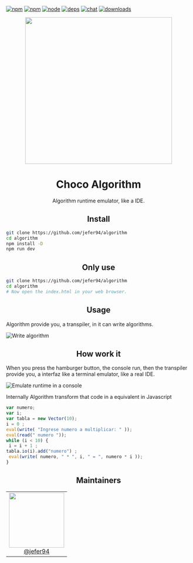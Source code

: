 [![npm](https://img.shields.io/npm/v/npm.svg)](https://github.com/jefer94/algorithm)
[![npm][npm]][npm-url]
[![node][node]][node-url]
[![deps][deps]][deps-url]
[![chat][chat]][chat-url]
[![downloads][downloads]][downloads-url]

<div align="center">
  <a href="https://github.com/jefer94/algorithm">
    <img width="400"
      src="https://img.shields.io/badge/choco-algorithm-green.svg?style=for-the-badge&colorA=21252b&colorB=568af2">
  </a>
  <h1>Choco Algorithm</h1>
  <p>Algorithm runtime emulator, like a IDE.</p>
</div>

<h2 align="center">Install</h2>

```bash
git clone https://github.com/jefer94/algorithm
cd algorithm
npm install -D
npm run dev
```

<h2 align="center">Only use</h2>

```bash
git clone https://github.com/jefer94/algorithm
cd algorithm
# Now open the index.html in your web browser.
```

<h2 align="center">Usage</h2>

Algorithm provide you, a transpiler, in it can write algorithms.

![Write algorithm](https://scontent-mia3-1.xx.fbcdn.net/v/t1.0-9/26231400_10213779021964980_4231126584910166416_n.jpg?oh=4503512f54f23ed98c366a8166fc7a9b&oe=5ABC4E0F)

<h2 align="center">How work it</h2>

When you press the hamburger button, the console run, then the transpiler provide you, a interfaz like a terminal emulator, like a real IDE.

![Emulate runtime in a console](https://scontent-mia3-1.xx.fbcdn.net/v/t1.0-9/26219974_10213779022004981_4628167993762407129_n.jpg?oh=84049c73348a0e0f25269405b0cdb3a9&oe=5AEC0574)

Internally Algorithm transform that code in a equivalent in Javascript

```js
var numero;
var i;
var tabla = new Vector(10);
i = 0 ;
eval(write( "Ingrese numero a multiplicar: " ));
eval(read(" numero "));
while (i < 10) { 
 i = i + 1 ;
tabla.io(i).add("numero") ;
 eval(write( numero, " * ", i, " = ", numero * i ));
}
```

<h2 align="center">Maintainers</h2>

<table>
  <tbody>
    <tr>
      <td align="center">
        <img width="150" height="150"
        src="https://avatars1.githubusercontent.com/u/3018142?s=460&v=4">
        </br>
        <a href="https://github.com/jefer94">@jefer94</a>
      </td>
    </tr>
  <tbody>
</table>


[npm]: https://img.shields.io/npm/v/choco-algorithm.svg
[npm-url]: https://www.npmjs.com/package/choco-algorithm

[node]: https://img.shields.io/node/v/choco-algorithm.svg
[node-url]: https://nodejs.org

[deps]: https://david-dm.org/jefer94/algorithm.svg
[deps-url]: https://david-dm.org/jefer94/algorithm

[chat]: https://badges.gitter.im/jefer94/algorithm.svg
[chat-url]: https://gitter.im/jefer94/algorithm

[downloads]: https://img.shields.io/npm/dt/choco-algorithm.svg
[downloads-url]: https://npmjs.com/package/choco-algorithm
